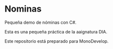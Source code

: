 # Nominas
Pequeña demo de nóminas con C#.

Esta es una pequeña práctica de la aaignatura DIA.

Este repositorio está preparado para MonoDevelop.

